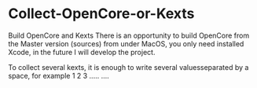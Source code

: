 # Collect-OpenCore-or-Kexts
Build OpenCore and Kexts
There is an opportunity to build OpenCore from the Master version (sources) from under MacOS, you only need installed Xcode, in the future I will develop the project.

To collect several kexts, it is enough to write several values ​​separated by a space, for example 1 2 3 .....
....

